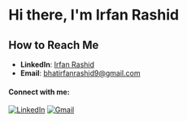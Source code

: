 # Hi there, I'm **Irfan Rashid** 

##  **How to Reach Me**

- **LinkedIn**: [Irfan Rashid](https://www.linkedin.com/in/irfan-rashid-bhat-3913041aa/)  
- **Email**: [bhatirfanrashid9@gmail.com](mailto:bhatirfanrashid9@gmail.com)  
####  **Connect with me:**
[![LinkedIn](https://img.shields.io/badge/LinkedIn-Irfan%20Rashid-blue?style=flat&logo=linkedin&logoColor=white)](https://www.linkedin.com/in/irfan-rashid-bhat-3913041aa/) [![Gmail](https://img.shields.io/badge/Gmail-bhatirfanrashid9%40gmail.com-red?style=flat&logo=gmail&logoColor=white)](mailto:bhatirfanrashid9@gmail.com)
